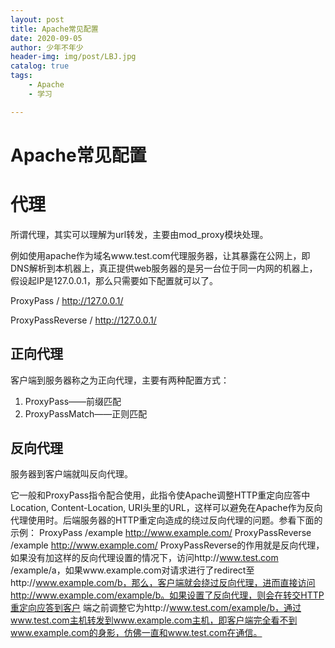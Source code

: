 ```yaml
---
layout: post
title: Apache常见配置
date: 2020-09-05
author: 少年不年少
header-img: img/post/LBJ.jpg
catalog: true
tags:
    - Apache
    - 学习

---
```



# Apache常见配置 #

# 代理

所谓代理，其实可以理解为url转发，主要由mod_proxy模块处理。

例如使用apache作为域名www.test.com代理服务器，让其暴露在公网上，即DNS解析到本机器上，真正提供web服务器的是另一台位于同一内网的机器上，假设起IP是127.0.0.1，那么只需要如下配置就可以了。

ProxyPass / http://127.0.0.1/

ProxyPassReverse / http://127.0.0.1/

## 正向代理

客户端到服务器称之为正向代理，主要有两种配置方式：

1. ProxyPass——前缀匹配
2. ProxyPassMatch——正则匹配

## 反向代理

服务器到客户端就叫反向代理。

它一般和ProxyPass指令配合使用，此指令使Apache调整HTTP重定向应答中Location, Content-Location, URI头里的URL，这样可以避免在Apache作为反向代理使用时。后端服务器的HTTP重定向造成的绕过反向代理的问题。参看下面的示例：
ProxyPass /example http://www.example.com/
ProxyPassReverse /example http://www.example.com/
ProxyPassReverse的作用就是反向代理，如果没有加这样的反向代理设置的情况下，访问http://www.test.com /example/a，如果www.example.com对请求进行了redirect至http://www.example.com/b，那么，客户端就会绕过反向代理，进而直接访问http://www.example.com/example/b。如果设置了反向代理，则会在转交HTTP重定向应答到客户 端之前调整它为http://www.test.com/example/b，通过www.test.com主机转发到www.example.com主机，即客户端完全看不到www.example.com的身影，仿佛一直和www.test.com在通信。
